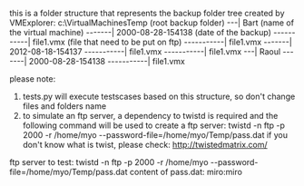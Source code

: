 
this is a folder structure that represents the backup folder tree created by VMExplorer:
c:\VirtualMachinesTemp  (root backup folder)
 ---| Bart   (name of the virtual machine)
 -------| 2000-08-28-154138     (date of the backup)
 -----------| file1.vmx         (file that need to be put on ftp)
 -----------| file1.vmx
 -------| 2012-08-18-154137
 -----------| file1.vmx
 -----------| file1.vmx
 ---| Raoul
 -------| 2000-08-28-154138
 -----------| file1.vmx

please note:
1) tests.py will execute testscases based on this structure, so don't change files and folders name
2) to simulate an ftp server, a dependency to twistd is required and the following command will be used
    to create a ftp server:
    twistd -n ftp -p 2000 -r /home/myo --password-file=/home/myo/Temp/pass.dat
    if you don't know what is twist, please check: http://twistedmatrix.com/




ftp server to test:
 twistd -n ftp -p 2000 -r /home/myo --password-file=/home/myo/Temp/pass.dat
 content of pass.dat:
 miro:miro
